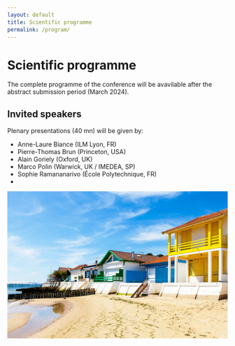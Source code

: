 ```yaml
---
layout: default
title: Scientific programme
permalink: /program/
---
```


# Scientific programme
The complete programme of the conference will be avavilable after the abstract submission period (March 2024).

## Invited speakers
Plenary presentations (40 mn) will be given by:
- Anne-Laure Biance (ILM Lyon, FR)
- Pierre-Thomas Brun (Princeton, USA)
- Alain Goriely (Oxford, UK)
- Marco Polin (Warwick, UK / IMEDEA, SP)
- Sophie Ramananarivo (École Polytechnique, FR)
- 
![Arcachon](/assets/img/arcachon.jpg)
